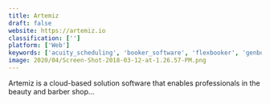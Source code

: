 ```yaml
---
title: Artemiz
draft: false 
website: https://artemiz.io
classification: ['']
platform: ['Web']
keywords: ['acuity_scheduling', 'booker_software', 'flexbooker', 'genbook', 'kitomba', 'mindbody', 'reservio', 'salon_iris', 'schedulicity', 'shedul', 'simplybook.me', 'skinic', 'square_appointments', 'timely', 'versum', 'virtuagym', 'wellnessliving', 'when_i_work']
image: 2020/04/Screen-Shot-2018-03-12-at-1.26.57-PM.png
---
```

Artemiz is a cloud-based solution software that enables professionals in the beauty and barber shop...